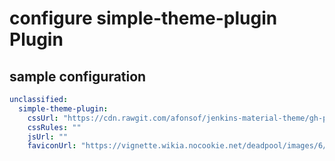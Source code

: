 # configure simple-theme-plugin Plugin

## sample configuration

```yaml
unclassified:
  simple-theme-plugin:
    cssUrl: "https://cdn.rawgit.com/afonsof/jenkins-material-theme/gh-pages/dist/material-blue.css"
    cssRules: ""
    jsUrl: ""
    faviconUrl: "https://vignette.wikia.nocookie.net/deadpool/images/6/64/Favicon.ico"
```
